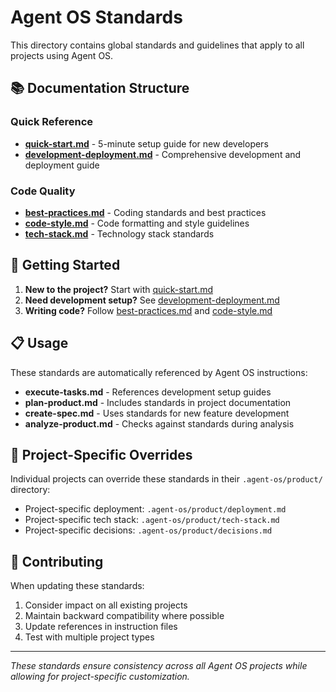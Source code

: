 # Agent OS Standards

This directory contains global standards and guidelines that apply to all projects using Agent OS.

## 📚 Documentation Structure

### **Quick Reference**
- **[quick-start.md](./quick-start.md)** - 5-minute setup guide for new developers
- **[development-deployment.md](./development-deployment.md)** - Comprehensive development and deployment guide

### **Code Quality**
- **[best-practices.md](./best-practices.md)** - Coding standards and best practices
- **[code-style.md](./code-style.md)** - Code formatting and style guidelines
- **[tech-stack.md](./tech-stack.md)** - Technology stack standards

## 🚀 Getting Started

1. **New to the project?** Start with [quick-start.md](./quick-start.md)
2. **Need development setup?** See [development-deployment.md](./development-deployment.md)
3. **Writing code?** Follow [best-practices.md](./best-practices.md) and [code-style.md](./code-style.md)

## 📋 Usage

These standards are automatically referenced by Agent OS instructions:

- **execute-tasks.md** - References development setup guides
- **plan-product.md** - Includes standards in project documentation
- **create-spec.md** - Uses standards for new feature development
- **analyze-product.md** - Checks against standards during analysis

## 🔄 Project-Specific Overrides

Individual projects can override these standards in their `.agent-os/product/` directory:

- Project-specific deployment: `.agent-os/product/deployment.md`
- Project-specific tech stack: `.agent-os/product/tech-stack.md`
- Project-specific decisions: `.agent-os/product/decisions.md`

## 📝 Contributing

When updating these standards:

1. Consider impact on all existing projects
2. Maintain backward compatibility where possible
3. Update references in instruction files
4. Test with multiple project types

---

*These standards ensure consistency across all Agent OS projects while allowing for project-specific customization.* 
